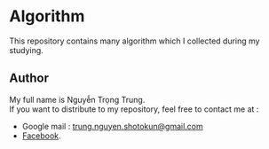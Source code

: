 # Algorithm
This repository contains many algorithm which I collected during my studying.

## Author
My full name is Nguyễn Trọng Trung.<br/>
If you want to distribute to my repository, feel free to contact me at :
- Google mail : trung.nguyen.shotokun@gmail.com
- [Facebook](https://www.facebook.com/TrungShotokun).
